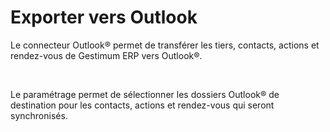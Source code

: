 # Exporter vers Outlook


Le connecteur Outlook® 
 permet de transférer les tiers, contacts, actions et rendez-vous de Gestimum ERP vers Outlook®.


 


Le paramétrage permet de sélectionner les dossiers Outlook® 
 de destination pour les contacts, actions et rendez-vous qui seront synchronisés.


